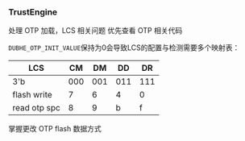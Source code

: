 ### TrustEngine

处理 OTP 加载，LCS 相关问题
优先查看 OTP 相关代码

`DUBHE_OTP_INIT_VALUE`保持为0会导致LCS的配置与检测需要多个映射表：

| LCS          | CM  | DM  | DD  | DR  |
| ------------ | --- | --- | --- | --- |
| 3'b          | 000 | 001 | 011 | 111 |
| flash write  | 7   | 6   | 4   | 0   |
| read otp spc | 8   | 9   | b   | f   |


掌握更改 OTP flash 数据方式
